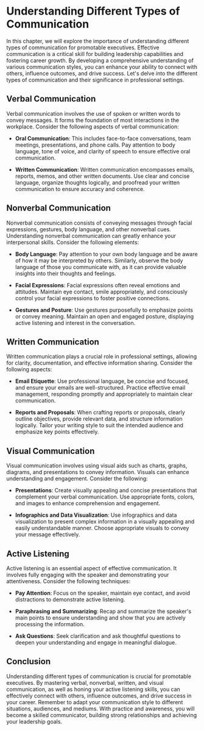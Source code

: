 Understanding Different Types of Communication
=========================================================

In this chapter, we will explore the importance of understanding different types of communication for promotable executives. Effective communication is a critical skill for building leadership capabilities and fostering career growth. By developing a comprehensive understanding of various communication styles, you can enhance your ability to connect with others, influence outcomes, and drive success. Let's delve into the different types of communication and their significance in professional settings.

Verbal Communication
--------------------

Verbal communication involves the use of spoken or written words to convey messages. It forms the foundation of most interactions in the workplace. Consider the following aspects of verbal communication:

* **Oral Communication**: This includes face-to-face conversations, team meetings, presentations, and phone calls. Pay attention to body language, tone of voice, and clarity of speech to ensure effective oral communication.

* **Written Communication**: Written communication encompasses emails, reports, memos, and other written documents. Use clear and concise language, organize thoughts logically, and proofread your written communication to ensure accuracy and coherence.

Nonverbal Communication
-----------------------

Nonverbal communication consists of conveying messages through facial expressions, gestures, body language, and other nonverbal cues. Understanding nonverbal communication can greatly enhance your interpersonal skills. Consider the following elements:

* **Body Language**: Pay attention to your own body language and be aware of how it may be interpreted by others. Similarly, observe the body language of those you communicate with, as it can provide valuable insights into their thoughts and feelings.

* **Facial Expressions**: Facial expressions often reveal emotions and attitudes. Maintain eye contact, smile appropriately, and consciously control your facial expressions to foster positive connections.

* **Gestures and Posture**: Use gestures purposefully to emphasize points or convey meaning. Maintain an open and engaged posture, displaying active listening and interest in the conversation.

Written Communication
---------------------

Written communication plays a crucial role in professional settings, allowing for clarity, documentation, and effective information sharing. Consider the following aspects:

* **Email Etiquette**: Use professional language, be concise and focused, and ensure your emails are well-structured. Practice effective email management, responding promptly and appropriately to maintain clear communication.

* **Reports and Proposals**: When crafting reports or proposals, clearly outline objectives, provide relevant data, and structure information logically. Tailor your writing style to suit the intended audience and emphasize key points effectively.

Visual Communication
--------------------

Visual communication involves using visual aids such as charts, graphs, diagrams, and presentations to convey information. Visuals can enhance understanding and engagement. Consider the following:

* **Presentations**: Create visually appealing and concise presentations that complement your verbal communication. Use appropriate fonts, colors, and images to enhance comprehension and engagement.

* **Infographics and Data Visualization**: Use infographics and data visualization to present complex information in a visually appealing and easily understandable manner. Choose appropriate visuals to convey your message effectively.

Active Listening
----------------

Active listening is an essential aspect of effective communication. It involves fully engaging with the speaker and demonstrating your attentiveness. Consider the following techniques:

* **Pay Attention**: Focus on the speaker, maintain eye contact, and avoid distractions to demonstrate active listening.

* **Paraphrasing and Summarizing**: Recap and summarize the speaker's main points to ensure understanding and show that you are actively processing the information.

* **Ask Questions**: Seek clarification and ask thoughtful questions to deepen your understanding and engage in meaningful dialogue.

Conclusion
----------

Understanding different types of communication is crucial for promotable executives. By mastering verbal, nonverbal, written, and visual communication, as well as honing your active listening skills, you can effectively connect with others, influence outcomes, and drive success in your career. Remember to adapt your communication style to different situations, audiences, and mediums. With practice and awareness, you will become a skilled communicator, building strong relationships and achieving your leadership goals.
